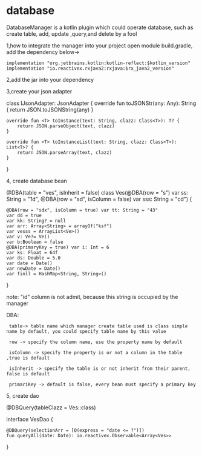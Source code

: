 # database
DatabaseManager is a kotlin plugin which could operate database, such as create table, add, update ,query,and delete by a fool

1,how to integrate the manager into your project
   open module build.gradle, add the dependency below->
   
	implementation "org.jetbrains.kotlin:kotlin-reflect:$kotlin_version"
	implementation "io.reactivex.rxjava2:rxjava:$rx_java2_version"

2,add the jar into your dependency

3,create your json adapter

   class IJsonAdapter: JsonAdapter {
    override fun toJSONStr(any: Any): String {
        return JSON.toJSONString(any)
    }

    override fun <T> toInstance(text: String, clazz: Class<T>): T? {
        return JSON.parseObject(text, clazz)
    }

    override fun <T> toInstanceList(text: String, clazz: Class<T>): List<T>? {
        return JSON.parseArray(text, clazz)
    }
}

4, create database bean

@DBA(table = "ves", isInherit = false)
class Ves(@DBA(row = "s") var ss: String = "1d", @DBA(row = "sd", isColumn = false) var sss: String = "cd") {

    @DBA(row = "sdx", isColumn = true) var tt: String = "43"
    var dd = true
    var kk: String? = null
    var arr: Array<String> = arrayOf("ksf")
    var vesss = ArrayList<Ve>()
    var v: Ve?= Ve()
    var b:Boolean = false
    @DBA(primaryKey = true) var i: Int = 6
    var ks: Float = 64f
    var ds: Double = 5.0
    var date = Date()
    var newDate = Date()
    var finll = HashMap<String, String>()
    
}

note: 
"id" column is not admit, because this string is occupied by the manager

DBA:

     table-> table name which manager create table used is class simple name by default, you could specify table name by this value
	
     row -> specify the column name, use the property name by default
     
     isColumn -> specify the property is or not a column in the table ,true is default
     
     isInherit -> specify the table is or not inherit from their parent, false is default
     
     primariKey -> default is false, every bean must specify a primary key

5, create dao

@DBQuery(tableClazz = Ves::class)

interface VesDao {

    @DBQuery(selectionArr = [Q(express = "date <= ?")])
    fun queryAll(date: Date): io.reactivex.Observable<Array<Ves>>

}


